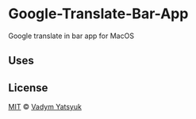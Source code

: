 # Google-Translate-Bar-App

Google translate in bar app for MacOS

## Uses

## License
[MIT](https://tldrlegal.com/license/mit-license) © [Vadym Yatsyuk](https://github.com/vadimdez)
